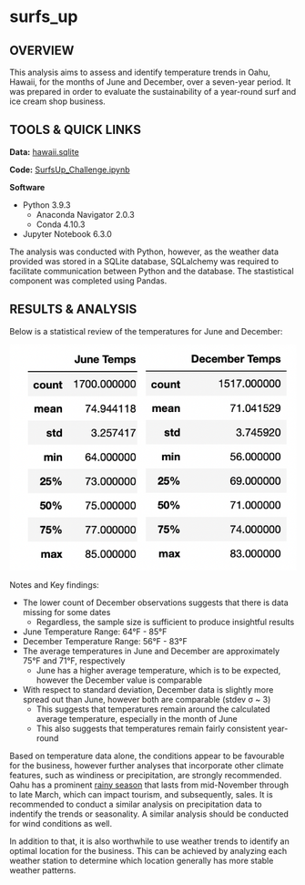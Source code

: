# surfs_up

## OVERVIEW

This analysis aims to assess and identify temperature trends in Oahu, Hawaii, for the months of June and December, over a seven-year period. It was prepared in order to evaluate the sustainability of a year-round surf and ice cream shop business.


## TOOLS & QUICK LINKS

**Data:** [hawaii.sqlite](https://github.com/farwaali08/surfs_up/blob/ee9bae2f9112355ad0cb4566a198d89221fad9df/hawaii.sqlite)

**Code:** [SurfsUp_Challenge.ipynb](https://github.com/farwaali08/surfs_up/blob/ee9bae2f9112355ad0cb4566a198d89221fad9df/SurfsUp_Challenge.ipynb)

**Software**

* Python 3.9.3
  * Anaconda Navigator 2.0.3
  * Conda 4.10.3   
* Jupyter Notebook 6.3.0 

The analysis was conducted with Python, however, as the weather data provided was stored in a SQLite database, SQLalchemy was required to facilitate communication between Python and the database. The stastistical component was completed using Pandas.


## RESULTS & ANALYSIS

Below is a statistical review of the temperatures for June and December:


![alt_text](https://github.com/farwaali08/surfs_up/blob/54453a5c6d61e254945b47515b81e504b99fa61a/Temperatures.png)


Notes and Key findings:

* The lower count of December observations suggests that there is data missing for some dates
  * Regardless, the sample size is sufficient to produce insightful results
* June Temperature Range: 64°F - 85°F
* December Temperature Range: 56°F - 83°F
* The average temperatures in June and December are approximately 75°F and 71°F, respectively
   * June has a higher average temperature, which is to be expected, however the December value is comparable
* With respect to standard deviation, December data is slightly more spread out than June, however both are comparable (stdev σ ~ 3)
  * This suggests that temperatures remain around the calculated average temperature, especially in the month of June
  * This also suggests that temperatures remain fairly consistent year-round 
 
Based on temperature data alone, the conditions appear to be favourable for the business, however further analyses that incorporate other climate features, such as windiness or precipitation, are strongly recommended. Oahu has a prominent [rainy season](https://www.hawaii-guide.com/oahu/articles/oahu_weather) that lasts from mid-November through to late March, which can impact tourism, and subsequently, sales. It is recommended to conduct a similar analysis on precipitation data to indentify the trends or seasonality. A similar analysis should be conducted for wind conditions as well.

In addition to that, it is also worthwhile to use weather trends to identify an optimal location for the business. This can be achieved by analyzing each weather station to determine which location generally has more stable weather patterns. 

